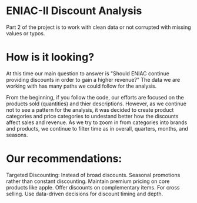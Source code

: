 # ENIAC-II Discount Analysis
Part 2 of the project is to work with clean data or not corrupted with missing values or typos. 

# How is it looking? 
At this time our main question to answer is "Should ENIAC continue providing discounts in order to gain a higher revenue?" 
The data we are working with has many paths we could follow for the analysis.

From the beginning, if you follow the code, our efforts are focused on the products sold (quantities) and thier descriptions. 
However, as we continue not to see a pattern for the analysis, it was decided to create product categories and price categories to undestand better how the discounts affect sales and revenue.
As we try to zoom in from categories into brands and products, we continue to filter time as in overall, quarters, months, and seasons.

# Our recommendations:
Targeted Discounting: Instead of broad discounts.
Seasonal promotions rather than constant discounting.
Maintain premium pricing on core products like apple.
Offer discounts on complementary items. For cross selling.
Use data-driven decisions for discount timing and depth.


